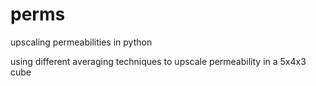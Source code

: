 # perms
upscaling permeabilities in python

using different averaging techniques to upscale permeability in a 5x4x3 cube
